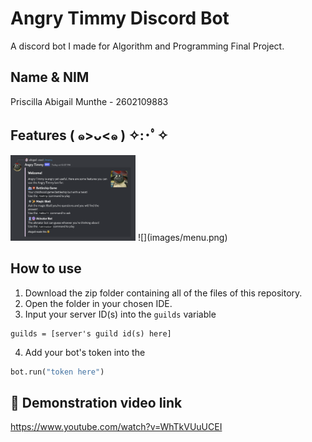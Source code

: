 # Angry Timmy Discord Bot
A discord bot I made for Algorithm and Programming Final Project. 

## Name & NIM
Priscilla Abigail Munthe - 2602109883

## Features ( ๑>ᴗ<๑ ) ✧:･ﾟ✧
<img src="images/menu.png" alt="menu" width="200"/>
![](images/menu.png)

## How to use 
1. Download the zip folder containing all of the files of this repository.
2. Open the folder in your chosen IDE.
3. Input your server ID(s) into the `guilds` variable

```
guilds = [server's guild id(s) here]
```

4. Add your bot's token into the 
```py
bot.run("token here")
```


## 💾 Demonstration video link
https://www.youtube.com/watch?v=WhTkVUuUCEI
